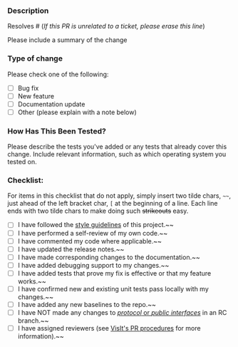 ### Description

Resolves # (*If this PR is unrelated to a ticket, please erase this line*)

Please include a summary of the change

### Type of change

Please check one of the following:
* [ ] Bug fix
* [ ] New feature
* [ ] Documentation update
* [ ] Other (please explain with a note below)

### How Has This Been Tested?

Please describe the tests you've added or any tests that already cover this change. Include relevant information, such as which operating system you tested on.

### Checklist:

For items in this checklist that do not apply, simply insert two tilde chars, `~~`, just ahead of the left bracket char, `[` at the beginning of a line. Each line ends with two tilde chars to make doing such ~~strikeouts~~ easy.

- [ ] I have followed the [style guidelines][1] of this project.~~
- [ ] I have performed a self-review of my own code.~~
- [ ] I have commented my code where applicable.~~
- [ ] I have updated the release notes.~~
- [ ] I have made corresponding changes to the documentation.~~
- [ ] I have added debugging support to my changes.~~
- [ ] I have added tests that prove my fix is effective or that my feature works.~~
- [ ] I have confirmed new and existing unit tests pass locally with my changes.~~
- [ ] I have added any new baselines to the repo.~~
- [ ] I have NOT made any changes to [*protocol* or *public interfaces*][3] in an RC branch.~~
- [ ] I have assigned reviewers (see [VisIt's PR procedures][2] for more information).~~

[1]: https://visit-sphinx-github-user-manual.readthedocs.io/en/develop/dev_manual/StyleGuide.html
[2]: https://visit-sphinx-github-user-manual.readthedocs.io/en/develop/dev_manual/pr_create.html#reviewers
[3]: https://visit-sphinx-github-user-manual.readthedocs.io/en/develop/dev_manual/RCDevelopment.html#communication-protocols-and-public-apis
